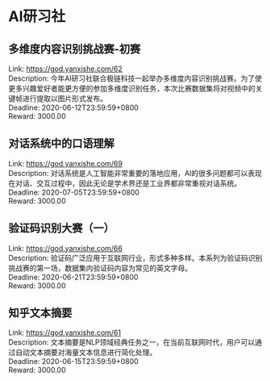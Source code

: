 # AI研习社



## 多维度内容识别挑战赛-初赛

Link: https://god.yanxishe.com/62  
Description: 今年AI研习社联合极链科技一起举办多维度内容识别挑战赛。为了使更多兴趣爱好者能更方便的参加多维度识别任务，本次比赛数据集将对视频中的关键帧进行提取以图片形式发布。  
Deadline: 2020-06-12T23:59:59+0800  
Reward: 3000.00  


## 对话系统中的口语理解

Link: https://god.yanxishe.com/69  
Description: 对话系统是人工智能非常重要的落地应用，AI的很多问题都可以表现在对话、交互过程中，因此无论是学术界还是工业界都非常重视对话系统。  
Deadline: 2020-07-05T23:59:59+0800  
Reward: 3000.00  


## 验证码识别大赛（一）

Link: https://god.yanxishe.com/66  
Description: 验证码广泛应用于互联网行业，形式多种多样。本系列为验证码识别挑战赛的第一场，数据集内验证码内容为常见的英文字母。  
Deadline: 2020-06-21T23:59:59+0800  
Reward: 3000.00  


## 知乎文本摘要

Link: https://god.yanxishe.com/61  
Description: 文本摘要是NLP领域经典任务之一，在当前互联网时代，用户可以通过自动文本摘要对海量文本信息进行简化处理。  
Deadline: 2020-06-15T23:59:59+0800  
Reward: 3000.00  

